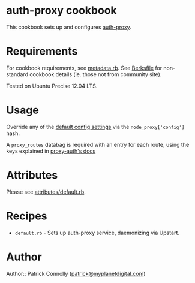 # auth-proxy cookbook

This cookbook sets up and configures [auth-proxy](https://github.com/tizzo/auth-proxy).

# Requirements

For cookbook requirements, see [metadata.rb](metadata.rb). See
[Berksfile](Berksfile) for non-standard cookbook details (ie. those not
from community site).

Tested on Ubuntu Precise 12.04 LTS.

# Usage

Override any of the [default config
settings](https://github.com/tizzo/auth-proxy) via the
`node_proxy['config']` hash.

A `proxy_routes` databag is required with an entry for each route, using
the keys explained in [proxy-auth's
docs](https://github.com/tizzo/auth-proxy#defining-routes)

# Attributes

Please see [attributes/default.rb](attributes/default.rb).

# Recipes

* `default.rb` - Sets up auth-proxy service, daemonizing via Upstart.

# Author

Author:: Patrick Connolly (<patrick@myplanetdigital.com>)
